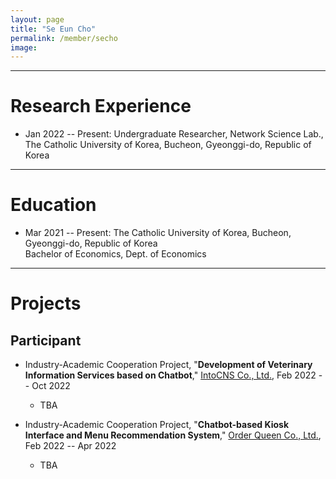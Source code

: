 ```yaml
---
layout: page
title: "Se Eun Cho"
permalink: /member/secho
image: 
---
```


***

Research Experience
============
* Jan 2022 -- Present: Undergraduate Researcher, Network Science Lab., The Catholic University of Korea, Bucheon, Gyeonggi-do, Republic of Korea

***

Education
============
* Mar 2021 -- Present: The Catholic University of Korea, Bucheon, Gyeonggi-do, Republic of Korea <br> Bachelor of Economics, Dept. of Economics

***

Projects
============

Participant
------------
* Industry-Academic Cooperation Project, "**Development of Veterinary Information Services based on Chatbot**," [IntoCNS Co., Ltd.](http://intoh.monoalliance.com/), Feb 2022 -- Oct 2022
	* TBA

* Industry-Academic Cooperation Project, "**Chatbot-based Kiosk Interface and Menu Recommendation System**," [Order Queen Co., Ltd.](http://www.orderqueen.co.kr/), Feb 2022 -- Apr 2022
	* TBA


